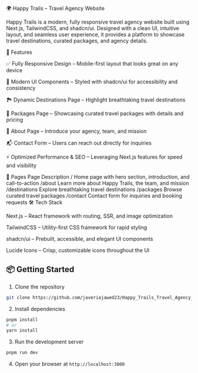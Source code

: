 🌍 Happy Trails – Travel Agency Website

Happy Trails is a modern, fully responsive travel agency website built using Next.js, TailwindCSS, and shadcn/ui. Designed with a clean UI, intuitive layout, and seamless user experience, it provides a platform to showcase travel destinations, curated packages, and agency details.

🚀 Features

✅ Fully Responsive Design – Mobile-first layout that looks great on any device

🎨 Modern UI Components – Styled with shadcn/ui for accessibility and consistency

🏞️ Dynamic Destinations Page – Highlight breathtaking travel destinations

💼 Packages Page – Showcasing curated travel packages with details and pricing

🧭 About Page – Introduce your agency, team, and mission

📬 Contact Form – Users can reach out directly for inquiries

⚡ Optimized Performance & SEO – Leveraging Next.js features for speed and visibility

📁 Pages
Page	Description
/	Home page with hero section, introduction, and call-to-action
/about	Learn more about Happy Trails, the team, and mission
/destinations	Explore breathtaking travel destinations
/packages	Browse curated travel packages
/contact	Contact form for inquiries and booking requests
🛠️ Tech Stack

Next.js – React framework with routing, SSR, and image optimization

TailwindCSS – Utility-first CSS framework for rapid styling

shadcn/ui – Prebuilt, accessible, and elegant UI components

Lucide Icons – Crisp, customizable icons throughout the UI

## 📦 Getting Started

1. Clone the repository

```bash
git clone https://github.com/javeriajawed23/Happy_Trails_Travel_Agency_Website.git
```

2. Install dependencies

```bash
pnpm install
# or
yarn install
```

3. Run the development server

```bash
pnpm run dev
```

4. Open your browser at `http://localhost:3000`
